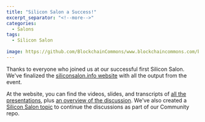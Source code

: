 ```yaml
---
title: "Silicon Salon a Success!"
excerpt_separator: "<!--more-->"
categories:
  - Salons
tags:
  - Silicon Salon
  
image: https://github.com/BlockchainCommons/www.blockchaincommons.com/blob/master/images/silicon-salon.jpg
---
```


Thanks to everyone who joined us at our successful first Silicon Salon. We've finalized the [siliconsalon.info website](https://www.siliconsalon.info/) with all the output from the event.

At the website, you can find the videos, slides, and transcripts of [all the presentations](https://www.siliconsalon.info/presentations/), plus [an overview of the discussion](https://www.siliconsalon.info/#discussions). We've also created a [Silicon Salon topic](https://github.com/BlockchainCommons/Airgapped-Wallet-Community/discussions/categories/silicon-salon) to continue the discussions as part of our Community repo.
